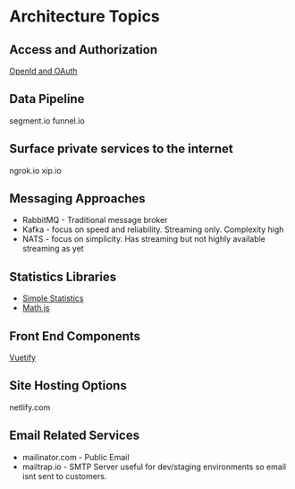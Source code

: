 # Architecture Topics

## Access and Authorization

[OpenId and OAuth](https://www.youtube.com/watch?v=996OiexHze0)

## Data Pipeline

segment.io
funnel.io

## Surface private services to the internet

ngrok.io xip.io

## Messaging Approaches

- RabbitMQ - Traditional message broker
- Kafka - focus on speed and reliability. Streaming only.  Complexity high
- NATS - focus on simplicity. Has streaming but not highly available streaming as yet

## Statistics Libraries

- [Simple Statistics](https://simplestatistics.org)
- [Math.js](http://mathjs.org/)

## Front End Components

[Vuetify](https://vuetify.com)


## Site Hosting Options
netlify.com

## Email Related Services

- mailinator.com - Public Email
- mailtrap.io - SMTP Server useful for dev/staging environments so email isnt sent to customers.

